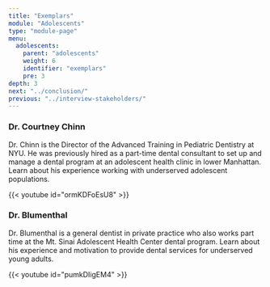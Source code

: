```yaml
---
title: "Exemplars"
module: "Adolescents"
type: "module-page"
menu:
  adolescents:
    parent: "adolescents"
    weight: 6
    identifier: "exemplars"
    pre: 3
depth: 3
next: "../conclusion/"
previous: "../interview-stakeholders/"
---
```

<h3>Dr. Courtney Chinn</h3><div class="pageblock"><p class="p1">Dr. Chinn is the Director of the Advanced Training in Pediatric Dentistry at NYU. He was previously hired as a part-time dental consultant to set up and manage a dental program at an adolescent health clinic in lower Manhattan. Learn about his experience working with underserved adolescent populations.</p>
</div><div class="pageblock">
{{< youtube id="ormKDFoEsU8" >}}</div><h3>Dr. Blumenthal</h3><div class="pageblock"><p class="p1">Dr. Blumenthal is a general dentist in private practice who also works part time at the Mt. Sinai Adolescent Health Center dental program. Learn about his experience and motivation to provide dental services for underserved young adults.</p>
</div><div class="pageblock">
{{< youtube id="pumkDIigEM4" >}}</div>